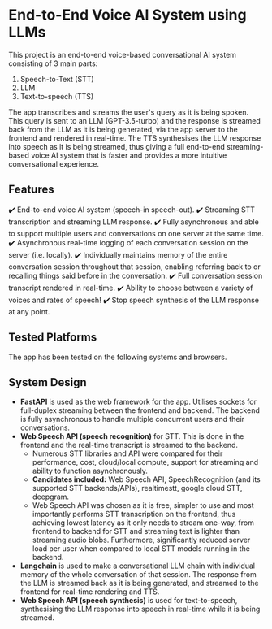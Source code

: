 # End-to-End Voice AI System using LLMs
This project is an end-to-end voice-based conversational AI system consisting of 3 main parts:
1. Speech-to-Text (STT)
2. LLM
3. Text-to-speech (TTS)

The app transcribes and streams the user's query as it is being spoken. This query is sent to an LLM (GPT-3.5-turbo) and the response is streamed back from the LLM as it is being generated, via the app server to the frontend and rendered in real-time. The TTS synthesises the LLM response into speech as it is being streamed, thus giving a full end-to-end streaming-based voice AI system that is faster and provides a more intuitive conversational experience.

## Features
:heavy_check_mark: End-to-end voice AI system (speech-in speech-out).
:heavy_check_mark: Streaming STT transcription and streaming LLM response.
:heavy_check_mark: Fully asynchronous and able to support multiple users and conversations on one server at the same time.
:heavy_check_mark: Asynchronous real-time logging of each conversation session on the server (i.e. locally).
:heavy_check_mark: Individually maintains memory of the entire conversation session throughout that session, enabling referring back to or recalling things said before in the conversation.
:heavy_check_mark: Full conversation session transcript rendered in real-time.
:heavy_check_mark: Ability to choose between a variety of voices and rates of speech!
:heavy_check_mark: Stop speech synthesis of the LLM response at any point.

## Tested Platforms
The app has been tested on the following systems and browsers.

## System Design
* **FastAPI** is used as the web framework for the app. Utilises sockets for full-duplex streaming between the frontend and backend. The backend is fully asynchronous to handle multiple concurrent users and their conversations.
* **Web Speech API (speech recognition)** for STT. This is done in the frontend and the real-time transcript is streamed to the backend.
    * Numerous STT libraries and API were compared for their performance, cost, cloud/local compute, support for streaming and ability to function asynchronously.
    * **Candidates included:** Web Speech API, SpeechRecognition (and its supported STT backends/APIs), realtimestt, google cloud STT, deepgram.
    * Web Speech API was chosen as it is free, simpler to use and most importantly performs STT transcription on the frontend, thus achieving lowest latency as it only needs to stream one-way, from frontend to backend for STT and streaming text is lighter than streaming audio blobs. Furthermore, significantly reduced server load per user when compared to local STT models running in the backend.
* **Langchain** is used to make a conversational LLM chain with individual memory of the whole conversation of that session. The response from the LLM is streamed back as it is being generated, and streamed to the frontend for real-time rendering and TTS.
* **Web Speech API (speech synthesis)** is used for text-to-speech, synthesising the LLM response into speech in real-time while it is being streamed.